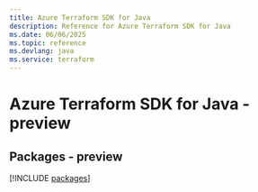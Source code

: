 ```yaml
---
title: Azure Terraform SDK for Java
description: Reference for Azure Terraform SDK for Java
ms.date: 06/06/2025
ms.topic: reference
ms.devlang: java
ms.service: terraform
---
```

# Azure Terraform SDK for Java - preview
## Packages - preview
[!INCLUDE [packages](terraform-index.md)]